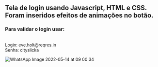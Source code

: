 <h2>Tela de login usando Javascript, HTML e CSS. Foram inseridos efeitos de animações no botão.</h2>

<h3>Para validar o login usar:</h3>
<br>
Login: eve.holt@reqres.in
<br>
Senha: cityslicka

![WhatsApp Image 2022-05-14 at 09 00 34](https://user-images.githubusercontent.com/100313347/168424768-5206f4f0-9032-4f43-b366-0b0d084c562c.jpeg)
